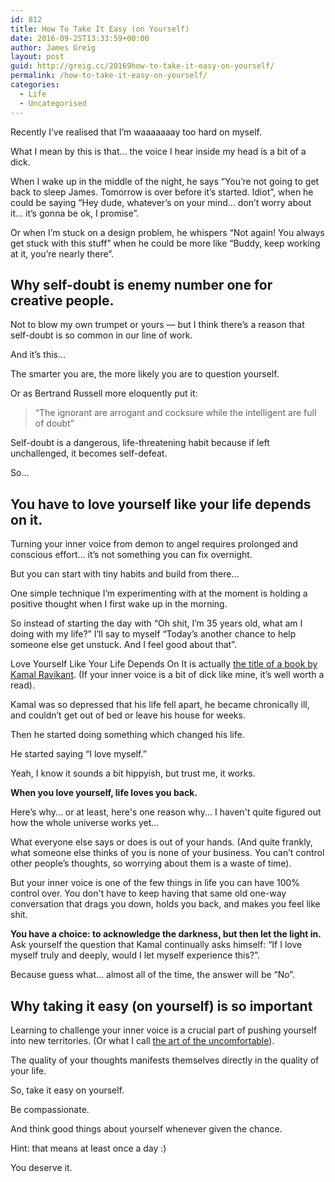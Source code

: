 ```yaml
---
id: 812
title: How To Take It Easy (on Yourself)
date: 2016-09-25T13:33:59+00:00
author: James Greig
layout: post
guid: http://greig.cc/20169how-to-take-it-easy-on-yourself/
permalink: /how-to-take-it-easy-on-yourself/
categories:
  - Life
  - Uncategorised
---
```

Recently I’ve realised that I’m waaaaaaay too hard on myself.

What I mean by this is that… the voice I hear inside my head is a bit of a dick.

When I wake up in the middle of the night, he says “You’re not going to get back to sleep James. Tomorrow is over before it’s started. Idiot”, when he could be saying “Hey dude, whatever’s on your mind… don’t worry about it… it’s gonna be ok, I promise”.

Or when I’m stuck on a design problem, he whispers “Not again! You always get stuck with this stuff” when he could be more like “Buddy, keep working at it, you’re nearly there”.

<h2 id="why-self-doubt-is-enemy-number-one-for-creative-people-">Why self-doubt is enemy number one for creative people.</h2>

Not to blow my own trumpet or yours — but I think there’s a reason that self-doubt is so common in our line of work.

And it’s this…

The smarter you are, the more likely you are to question yourself.

Or as Bertrand Russell more eloquently put it:

<blockquote>
“The ignorant are arrogant and cocksure while the intelligent are full of doubt”
</blockquote>

Self-doubt is a dangerous, life-threatening habit because if left unchallenged, it becomes self-defeat.

So...

<h2 id="you-have-to-love-yourself-like-your-life-depends-on-it-">You have to love yourself like your life depends on it.</h2>

Turning your inner voice from demon to angel requires prolonged and conscious effort… it’s not something you can fix overnight.

But you can start with tiny habits and build from there…

One simple technique I’m experimenting with at the moment is holding a positive thought when I first wake up in the morning.

So instead of starting the day with “Oh shit, I’m 35 years old, what am I doing with my life?” I’ll say to myself “Today’s another chance to help someone else get unstuck. And I feel good about that”.

Love Yourself Like Your Life Depends On It is actually <a href="http://amzn.to/2cwdTGz">the title of a book by Kamal Ravikant</a>. (If your inner voice is a bit of dick like mine, it’s well worth a read).

Kamal was so depressed that his life fell apart, he became chronically ill, and couldn’t get out of bed or leave his house for weeks.

Then he started doing something which changed his life.

He started saying “I love myself.”

Yeah, I know it sounds a bit hippyish, but trust me, it works.

<strong>When you love yourself, life loves you back.</strong>

Here’s why… or at least, here's one reason why... I haven't quite figured out how the whole universe works yet...

What everyone else says or does is out of your hands. (And quite frankly, what someone else thinks of you is none of your business. You can’t control other people’s thoughts, so worrying about them is a waste of time).

But your inner voice is one of the few things in life you can have 100% control over. You don't have to keep having that same old one-way conversation that drags you down, holds you back, and makes you feel like shit.

<strong>You have a choice: to acknowledge the darkness, but then let the light in.
</strong><br>Ask yourself the question that Kamal continually asks himself: “If I love myself truly and deeply, would I let myself experience this?”.

Because guess what... almost all of the time, the answer will be “No”.

<h2 id="why-taking-it-easy-on-yourself-is-so-important">Why taking it easy (on yourself) is so important</h2>

Learning to challenge your inner voice is a crucial part of pushing yourself into new territories. (Or what I call <a href="http://greig.cc/journal/2014/11/the-art-of-the-uncomfortable">the art of the uncomfortable</a>).

The quality of your thoughts manifests themselves directly in the quality of your life.

So, take it easy on yourself.

Be compassionate.

And think good things about yourself whenever given the chance.

Hint: that means at least once a day :)

You deserve it.